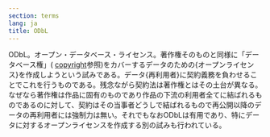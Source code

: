 ```yaml
---
section: terms
lang: ja
title: ODbL
---
```


ODbL。オープン・データベース・ライセンス。著作権そのものと同様に「データベース権」( [copyright](/glossary/ja/terms/copyright/)参照)をカバーするデータのための{オープンライセンス}を作成しようという試みである。データ{再利用者}に契約義務を負わせることでこれを行うものである。残念ながら契約法は著作権とはその土台が異なる。なぜなら著作権は作品に固有のものであり作品の下流の利用者全てに結ばれるものであるのに対して、契約はその当事者どうしで結ばれるもので再公開以降のデータの再利用者には強制力は無い。それでもなおODbLは有用であり、特にデータに対するオープンライセンスを作成する別の試みも行われている。
